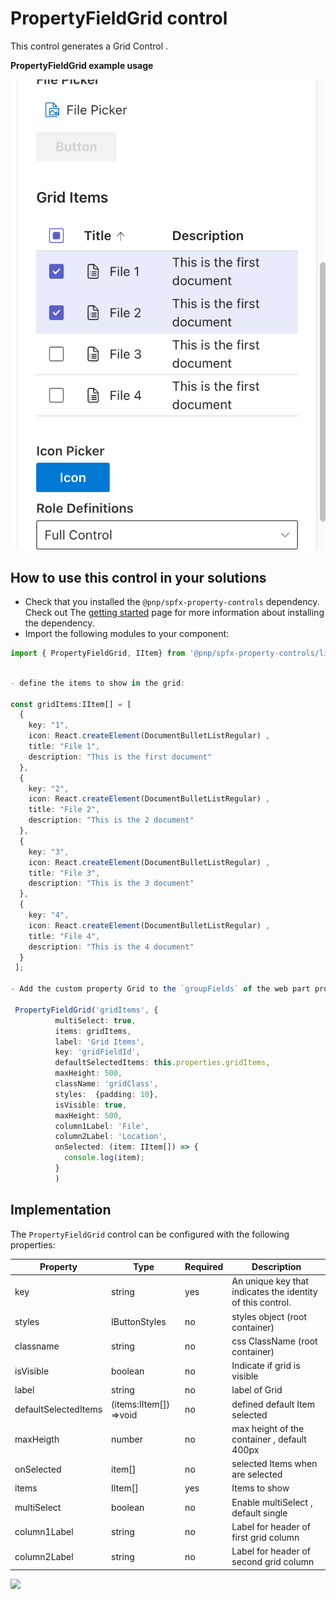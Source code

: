 # PropertyFieldGrid control

This control generates a Grid Control .

**PropertyFieldGrid example usage**

![PropertyFieldGrid example](../assets/propertyFieldGrid.png)

## How to use this control in your solutions

- Check that you installed the `@pnp/spfx-property-controls` dependency. Check out The [getting started](../../#getting-started) page for more information about installing the dependency.
- Import the following modules to your component:

```TypeScript
import { PropertyFieldGrid, IItem} from '@pnp/spfx-property-controls/lib/PropertyFieldGrid';
```

```TypeScript

- define the items to show in the grid:

const gridItems:IItem[] = [
  {
    key: "1",
    icon: React.createElement(DocumentBulletListRegular) ,
    title: "File 1",
    description: "This is the first document"
  },
  {
    key: "2",
    icon: React.createElement(DocumentBulletListRegular) ,
    title: "File 2",
    description: "This is the 2 document"
  },
  {
    key: "3",
    icon: React.createElement(DocumentBulletListRegular) ,
    title: "File 3",
    description: "This is the 3 document"
  },
  {
    key: "4",
    icon: React.createElement(DocumentBulletListRegular) ,
    title: "File 4",
    description: "This is the 4 document"
  }
 ];

- Add the custom property Grid to the `groupFields` of the web part property pane configuration:

 PropertyFieldGrid('gridItems', {
          multiSelect: true,
          items: gridItems,
          label: 'Grid Items',
          key: 'gridFieldId',
          defaultSelectedItems: this.properties.gridItems,
          maxHeight: 500,
          className: 'gridClass',
          styles:  {padding: 10},
          isVisible: true,
          maxHeight: 500,
          column1Label: 'File',
          column2Label: 'Location',
          onSelected: (item: IItem[]) => {
            console.log(item);
          }
          )
```

## Implementation

The `PropertyFieldGrid` control can be configured with the following properties:

| Property  | Type           | Required | Description                                                |
| --------- | -------------- | -------- | ---------------------------------------------------------- |
| key       | string         | yes      | An unique key that indicates the identity of this control. |
| styles    | IButtonStyles  | no       | styles object (root container)                                             |
| classname | string         | no       | css ClassName (root container)                                           |
| isVisible | boolean        | no     | Indicate if grid is visible                              |
| label     | string         | no       | label of Grid                                            |
| defaultSelectedItems | (items:IItem[]) =>void     | no     | defined default Item selected                    |
| maxHeigth | number     | no       | max height of the container , default 400px                                         |
| onSelected  | item[]        | no       | selected Items when are selected                                            |
| items   | IItem[] | yes      | Items to show                                         |
| multiSelect   | boolean        | no      | Enable multiSelect , default single                                          |
| column1Label   | string        | no      | Label for header of first grid column                                           |
| column2Label   | string        | no      | Label for header of second grid column                                          |

![](https://telemetry.sharepointpnp.com/sp-dev-fx-property-controls/wiki/PropertyFieldGrid)
